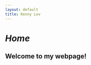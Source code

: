 ```yaml
---
layout: default
title: Kenny Lov
---
```

<style> nav ul li:nth-child(1) a{
 color: #45a29e; 
 text-decoration:underline;
 text-decoration-color:#45a29e;
} 

h1 {
  animation: move 2s;
  -webkit-animation: move 2s;
}
@keyframes move {
  from {
    margin-right: 100%;
    width: 300%; 
  }
  to {
    margin-right: 0%;
    width: 100%;
  }
}            
@-webkit-keyframes move {
  from {
    margin-right: 100%;
    width: 300%; 
  }
  to {
    margin-right: 0%;
    width: 100%;
  }
}

</style>


# *Home*

## Welcome to my webpage!
